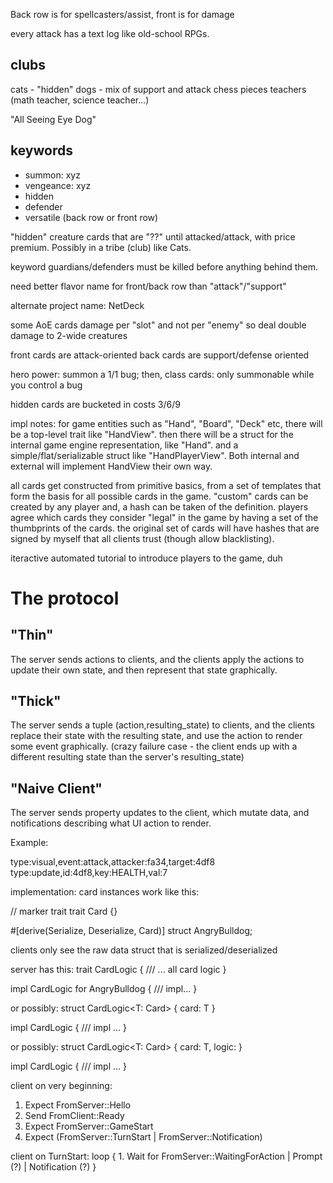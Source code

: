 Back row is for spellcasters/assist, front is for damage

every attack has a text log like old-school RPGs.

## clubs
cats - "hidden"
dogs - mix of support and attack
chess pieces
teachers (math teacher, science teacher...)

"All Seeing Eye Dog"

## keywords
- summon: xyz
- vengeance: xyz
- hidden
- defender
- versatile (back row or front row)

"hidden" creature cards that are "??" until attacked/attack, with price premium. Possibly in a tribe (club) like Cats.

keyword guardians/defenders must be killed before anything behind them.

need better flavor name for front/back row than "attack"/"support"

alternate project name: NetDeck

some AoE cards damage per "slot" and not per "enemy" so deal double damage to 2-wide creatures

front cards are attack-oriented
back cards are support/defense oriented

hero power: summon a 1/1 bug; then, class cards: only summonable while you control a bug


hidden cards are bucketed in costs 3/6/9

impl notes:
for game entities such as "Hand", "Board", "Deck" etc,
there will be a top-level trait like "HandView".
then there will be a struct for the internal game engine representation, like "Hand".
and a simple/flat/serializable struct like "HandPlayerView".
Both internal and external will implement HandView their own way.


all cards get constructed from primitive basics, from a set of templates
that form the basis for all possible cards in the game.
"custom" cards can be created by any player and, a hash can be taken of the definition.
players agree which cards they consider "legal" in the game by having a set of the thumbprints of the cards.
the original set of cards will have hashes that are signed by myself that all clients trust (though allow blacklisting).

iteractive automated tutorial to introduce players to the game, duh

# The protocol

## "Thin"

The server sends actions to clients, and the clients apply the actions to update their own state, and then represent that state graphically.

## "Thick"

The server sends a tuple (action,resulting_state) to clients, and the clients replace their state with the resulting state, and use the action to render some event graphically.  (crazy failure case - the client ends up with a different resulting state than the server's resulting_state)

## "Naive Client"

The server sends property updates to the client, which mutate data, and notifications describing what UI action to render.

Example:

type:visual,event:attack,attacker:fa34,target:4df8
type:update,id:4df8,key:HEALTH,val:7


implementation:
card instances work like this:

// marker trait
trait Card {}

#[derive(Serialize, Deserialize, Card)]
struct AngryBulldog;

clients only see the raw data struct that is serialized/deserialized

server has this:
trait CardLogic {
    /// ... all card logic
}

impl CardLogic for AngryBulldog {
    /// impl...
}

or possibly:
struct CardLogic<T: Card> {
    card: T
}

impl CardLogic<AngryBulldog> {
    /// impl ...
}

or possibly:
struct CardLogic<T: Card> {
    card: T,
    logic: 
}

impl CardLogic<AngryBulldog> {
    /// impl ...
}

client on very beginning:
1. Expect FromServer::Hello
1. Send FromClient::Ready
1. Expect FromServer::GameStart
1. Expect (FromServer::TurnStart | FromServer::Notification)

client on TurnStart:
loop {
    1. Wait for FromServer::WaitingForAction | Prompt (?) | Notification (?)
}